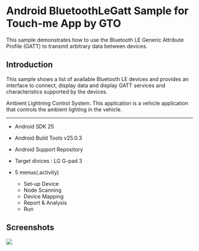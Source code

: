 
Android BluetoothLeGatt Sample for Touch-me App by GTO
===================================

This sample demonstrates how to use the Bluetooth LE Generic Attribute Profile (GATT)
to transmit arbitrary data between devices.

Introduction
------------

This sample shows a list of available Bluetooth LE devices and provides
an interface to connect, display data and display GATT services and
characteristics supported by the devices.

Ambient Lightning Control System.
This application is a vehicle application that controls the ambient lighting in the vehicle.

--------------

- Android SDK 25
- Android Build Tools v25.0.3
- Android Support Repository
- Target divices : LG G-pad 3

- 5 menus(.activity)
  * Set-up Device 
  * Node Scanning
  * Device Mapping
  * Report & Analysis
  * Run 

Screenshots
-------------

<img src="https://user-images.githubusercontent.com/30851459/77404481-2695fb80-6df5-11ea-9ec1-deb9cda27aa9.png">
